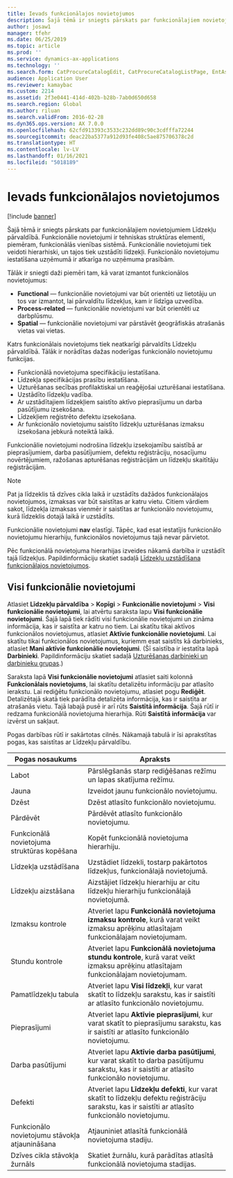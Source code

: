 ```yaml
---
title: Ievads funkcionālajos novietojumos
description: Šajā tēmā ir sniegts pārskats par funkcionālajiem novietojumiem Līdzekļu pārvaldībā.
author: josaw1
manager: tfehr
ms.date: 06/25/2019
ms.topic: article
ms.prod: ''
ms.service: dynamics-ax-applications
ms.technology: ''
ms.search.form: CatProcureCatalogEdit, CatProcureCatalogListPage, EntAssetFunctionalLocationEditSubLocations, EntAssetFunctionalLocationLookup, EntAssetFunctionalLocationRename, EntAssetFunctionalLocation
audience: Application User
ms.reviewer: kamaybac
ms.custom: 2214
ms.assetid: 2f3e0441-414d-402b-b28b-7ab0d650d658
ms.search.region: Global
ms.author: riluan
ms.search.validFrom: 2016-02-28
ms.dyn365.ops.version: AX 7.0.0
ms.openlocfilehash: 62cfd913393c3533c232dd89c90c3cdfffa72244
ms.sourcegitcommit: deac22ba5377a912d93fe408c5ae875706378c2d
ms.translationtype: HT
ms.contentlocale: lv-LV
ms.lasthandoff: 01/16/2021
ms.locfileid: "5018189"
---
```

# <a name="introduction-to-functional-locations"></a>Ievads funkcionālajos novietojumos

[!include [banner](../../includes/banner.md)]

 

Šajā tēmā ir sniegts pārskats par funkcionālajiem novietojumiem Līdzekļu pārvaldībā. Funkcionālie novietojumi ir tehniskas struktūras elementi, piemēram, funkcionālās vienības sistēmā. Funkcionālie novietojumi tiek veidoti hierarhiski, un tajos tiek uzstādīti līdzekļi. Funkcionālo novietojumu iestatīšana uzņēmumā ir atkarīga no uzņēmuma prasībām.

Tālāk ir sniegti daži piemēri tam, kā varat izmantot funkcionālos novietojumus:

- **Functional** — funkcionālie novietojumi var būt orientēti uz lietotāju un tos var izmantot, lai pārvaldītu līdzekļus, kam ir līdzīga uzvedība.
- **Process-related** — funkcionālie novietojumi var būt orientēti uz darbplūsmu.
- **Spatial** — funkcionālie novietojumi var pārstāvēt ģeogrāfiskās atrašanās vietas vai vietas.

Katrs funkcionālais novietojums tiek neatkarīgi pārvaldīts Līdzekļu pārvaldībā. Tālāk ir norādītas dažas noderīgas funkcionālo novietojumu funkcijas.

- Funkcionālā novietojuma specifikāciju iestatīšana.
- Līdzekļa specifikācijas prasību iestatīšana.
- Uzturēšanas secības profilaktiskai un reaģējošai uzturēšanai iestatīšana.
- Uzstādīto līdzekļu vadība.
- Ar uzstādītajiem līdzekļiem saistīto aktīvo pieprasījumu un darba pasūtījumu izsekošana.
- Līdzekļiem reģistrēto defektu izsekošana.
- Ar funkcionālo novietojumu saistīto līdzekļu uzturēšanas izmaksu izsekošana jebkurā noteiktā laikā.

Funkcionālie novietojumi nodrošina līdzekļu izsekojamību saistībā ar pieprasījumiem, darba pasūtījumiem, defektu reģistrāciju, nosacījumu novērtējumiem, ražošanas apturēšanas reģistrācijām un līdzekļu skaitītāju reģistrācijām.

> [!NOTE]
> Pat ja līdzeklis tā dzīves cikla laikā ir uzstādīts dažādos funkcionālajos novietojumos, izmaksas var būt saistītas ar katru vietu. Citiem vārdiem sakot, līdzekļa izmaksas vienmēr ir saistītas ar funkcionālo novietojumu, kurā līdzeklis dotajā laikā ir uzstādīts.

Funkcionālie novietojumi **nav** elastīgi. Tāpēc, kad esat iestatījis funkcionālo novietojumu hierarhiju, funkcionālos novietojumus tajā nevar pārvietot. 

Pēc funkcionālā novietojuma hierarhijas izveides nākamā darbība ir uzstādīt tajā līdzekļus. Papildinformāciju skatiet sadaļā [Līdzekļu uzstādīšana funkcionālajos novietojumos](../functional-locations/install-objects-on-functional-locations.md).

## <a name="all-functional-locations"></a>Visi funkcionālie novietojumi

Atlasiet **Līdzekļu pārvaldība** \> **Kopīgi** \> **Funkcionālie novietojumi** \> **Visi funkcionālie novietojumi**, lai atvērtu saraksta lapu **Visi funkcionālie novietojumi**. Šajā lapā tiek rādīti visi funkcionālie novietojumi un zināma informācija, kas ir saistīta ar katru no tiem. Lai skatītu tikai aktīvos funkcionālos novietojumus, atlasiet **Aktīvie funkcionālie novietojumi**. Lai skatītu tikai funkcionālos novietojumus, kuriemm esat saistīts kā darbinieks, atlasiet **Mani aktīvie funkcionālie novietojumi**. (Šī saistība ir iestatīta lapā **Darbinieki**. Papildinformāciju skatiet sadaļā [Uzturēšanas darbinieki un darbinieku grupas](../setup-for-objects/workers-and-worker-groups.md).)

Saraksta lapā **Visi funkcionālie novietojumi** atlasiet saiti kolonnā **Funkcionālais novietojums**, lai skatītu detalizētu informāciju par atlasīto ierakstu. Lai rediģētu funkcionālo novietojumu, atlasiet pogu **Rediģēt**. Detalizētajā skatā tiek parādīta detalizēta informācija, kas ir saistīta ar atrašanās vietu. Tajā labajā pusē ir arī rūts **Saistītā informācija**. Šajā rūtī ir redzama funkcionālā novietojuma hierarhija. Rūti **Saistītā informācija** var izvērst un sakļaut.

Pogas darbības rūtī ir sakārtotas cilnēs. Nākamajā tabulā ir īsi aprakstītas pogas, kas saistītas ar Līdzekļu pārvaldību.

| Pogas nosaukums                         | Apraksts                                                                                                                                  |
|-------------------------------------|----------------------------------------------------------------------------------------------------------------------------------------------|
| Labot                                | Pārslēgšanās starp rediģēšanas režīmu un lapas skatījuma režīmu.                                                                                         |
| Jauna                                 | Izveidot jaunu funkcionālo novietojumu.                                                                                                            |
| Dzēst                              | Dzēst atlasīto funkcionālo novietojumu.                                                                                                     |
| Pārdēvēt                              | Pārdēvēt atlasīto funkcionālo novietojumu.                                                                                                     |
| Funkcionālā novietojuma struktūras kopēšana  | Kopēt funkcionālā novietojuma hierarhiju.                                                                                                      |
| Līdzekļa uzstādīšana                       | Uzstādiet līdzekli, tostarp pakārtotos līdzekļus, funkcionālajā novietojumā.                                                                        |
| Līdzekļu aizstāšana                       | Aizstājiet līdzekļu hierarhiju ar citu līdzekļu hierarhiju funkcionālajā novietojumā.                                                         |
| Izmaksu kontrole                        | Atveriet lapu **Funkcionālā novietojuma izmaksu kontrole**, kurā varat veikt izmaksu aprēķinu atlasītajam funkcionālajam novietojumam.                |
| Stundu kontrole                        | Atveriet lapu **Funkcionālā novietojuma stundu kontrole**, kurā varat veikt izmaksu aprēķinu atlasītajam funkcionālajam novietojumam.                |
| Pamatlīdzekļu tabula                              | Atveriet lapu **Visi līdzekļi**, kur varat skatīt to līdzekļu sarakstu, kas ir saistīti ar atlasīto funkcionālo novietojumu.                      |
| Pieprasījumi                            | Atveriet lapu **Aktīvie pieprasījumi**, kur varat skatīt to pieprasījumu sarakstu, kas ir saistīti ar atlasīto funkcionālo novietojumu.               |
| Darba pasūtījumi                         | Atveriet lapu **Aktīvie darba pasūtījumi**, kur varat skatīt to darba pasūtījumu sarakstu, kas ir saistīti ar atlasīto funkcionālo novietojumu.         |
| Defekti                              | Atveriet lapu **Līdzekļu defekti**, kur varat skatīt to līdzekļu defektu reģistrāciju sarakstu, kas ir saistīti ar atlasīto funkcionālo novietojumu. |
| Funkcionālo novietojumu stāvokļa atjaunināšana    | Atjauniniet atlasītā funkcionālā novietojuma stadiju.                                                                                        |
| Dzīves cikla stāvokļa žurnāls                 | Skatiet žurnālu, kurā parādītas atlasītā funkcionālā novietojuma stadijas.                                                                        |
